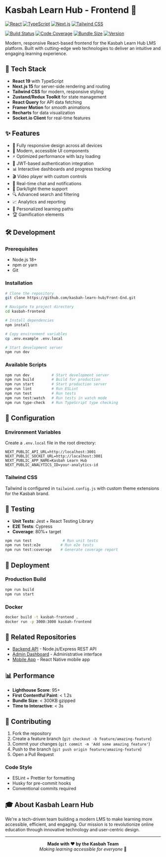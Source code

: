 # Kasbah Learn Hub - Frontend 🎨

[![React](https://img.shields.io/badge/React-19.x-61DAFB?style=for-the-badge&logo=react&logoColor=black)](https://reactjs.org/)
[![TypeScript](https://img.shields.io/badge/TypeScript-5.x-3178C6?style=for-the-badge&logo=typescript&logoColor=white)](https://www.typescriptlang.org/)
[![Next.js](https://img.shields.io/badge/Next.ts-15.x-000000?style=for-the-badge&logo=next.js&logoColor=white)](https://nextjs.org/)
[![Tailwind CSS](https://img.shields.io/badge/Tailwind_CSS-4.x-38B2AC?style=for-the-badge&logo=tailwind-css&logoColor=white)](https://tailwindcss.com/)
<!-- [![License](https://img.shields.io/badge/License-MIT-green.svg?style=for-the-badge)](https://opensource.org/licenses/MIT) -->

[![Build Status](https://img.shields.io/github/actions/workflow/status/kasbah-learn-hub/Front-End/ci.yml?branch=main&style=for-the-badge)](https://github.com/kasbah-learn-hub/Front-End/actions)
[![Code Coverage](https://img.shields.io/codecov/c/github/kasbah-learn-hub/Front-End?style=for-the-badge)](https://codecov.io/gh/kasbah-learn-hub/Front-End)
[![Bundle Size](https://img.shields.io/bundlephobia/minzip/kasbah-frontend?style=for-the-badge)](https://bundlephobia.com/package/kasbah-frontend)
[![Version](https://img.shields.io/github/package-json/v/kasbah-learn-hub/Front-End?style=for-the-badge)](https://github.com/kasbah-learn-hub/Front-End/releases)

Modern, responsive React-based frontend for the Kasbah Learn Hub LMS platform. Built with cutting-edge web technologies to deliver an intuitive and engaging learning experience.

## 🚀 Tech Stack

- **React 19** with TypeScript
- **Next.js 15** for server-side rendering and routing
- **Tailwind CSS** for modern, responsive styling
- **Zustand/Redux Toolkit** for state management
- **React Query** for API data fetching
- **Framer Motion** for smooth animations
- **Recharts** for data visualization
- **Socket.io Client** for real-time features

## ✨ Features

- 📱 Fully responsive design across all devices
- 🎨 Modern, accessible UI components
- ⚡ Optimized performance with lazy loading
- 🔐 JWT-based authentication integration
- 📊 Interactive dashboards and progress tracking
- 🎬 Video player with custom controls
- 💬 Real-time chat and notifications
- 🌙 Dark/light theme support
- 🔍 Advanced search and filtering
- 📈 Analytics and reporting
- 🎯 Personalized learning paths
- 🏆 Gamification elements

## 🛠️ Development

### Prerequisites
- Node.js 18+ 
- npm or yarn
- Git

### Installation

```bash
# Clone the repository
git clone https://github.com/kasbah-learn-hub/Front-End.git

# Navigate to project directory
cd kasbah-frontend

# Install dependencies
npm install

# Copy environment variables
cp .env.example .env.local

# Start development server
npm run dev
```

### Available Scripts

```bash
npm run dev          # Start development server
npm run build        # Build for production
npm run start        # Start production server
npm run lint         # Run ESLint
npm run test         # Run tests
npm run test:watch   # Run tests in watch mode
npm run type-check   # Run TypeScript type checking
```

## 🔧 Configuration

### Environment Variables

Create a `.env.local` file in the root directory:

```env
NEXT_PUBLIC_API_URL=http://localhost:3001
NEXT_PUBLIC_SOCKET_URL=http://localhost:3001
NEXT_PUBLIC_APP_NAME=Kasbah Learn Hub
NEXT_PUBLIC_ANALYTICS_ID=your-analytics-id
```

### Tailwind CSS

Tailwind is configured in `tailwind.config.js` with custom theme extensions for the Kasbah brand.

## 🧪 Testing

- **Unit Tests**: Jest + React Testing Library
- **E2E Tests**: Cypress
- **Coverage**: 80%+ target

```bash
npm run test              # Run unit tests
npm run test:e2e         # Run e2e tests
npm run test:coverage    # Generate coverage report
```

## 🚀 Deployment

### Production Build

```bash
npm run build
npm run start
```

### Docker

```bash
docker build -t kasbah-frontend .
docker run -p 3000:3000 kasbah-frontend
```

## 🔗 Related Repositories

- [Backend API](https://github.com/kasbah-learn-hub/Back-End) - Node.js/Express REST API
- [Admin Dashboard](https://github.com/kasbah-learn-hub/Admin) - Administrative interface
- [Mobile App](https://github.com/kasbah-learn-hub/Mobile) - React Native mobile app

## 📊 Performance

- **Lighthouse Score**: 95+
- **First Contentful Paint**: < 1.2s
- **Bundle Size**: < 300KB gzipped
- **Time to Interactive**: < 3s

## 🤝 Contributing

1. Fork the repository
2. Create a feature branch (`git checkout -b feature/amazing-feature`)
3. Commit your changes (`git commit -m 'Add some amazing feature'`)
4. Push to the branch (`git push origin feature/amazing-feature`)
5. Open a Pull Request

### Code Style

- ESLint + Prettier for formatting
- Husky for pre-commit hooks
- Conventional commits required

<!-- ## 📄 License

This project is licensed under the MIT License - see the [LICENSE](LICENSE) file for details. -->

## 🎓 About Kasbah Learn Hub

We're a tech-driven team building a modern LMS to make learning more accessible, efficient, and engaging. Our mission is to revolutionize online education through innovative technology and user-centric design.

---

<div align="center">
  <strong>Made with ❤️ by the Kasbah Team</strong>
  <br>
  <em>Making learning accessible for everyone</em> 🚀
</div>